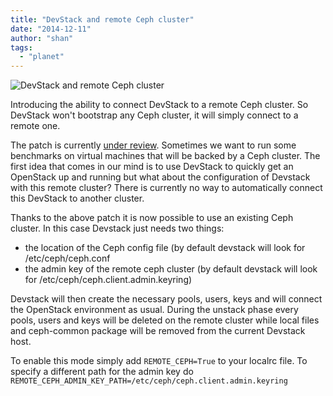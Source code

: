 ```yaml
---
title: "DevStack and remote Ceph cluster"
date: "2014-12-11"
author: "shan"
tags: 
  - "planet"
---
```


![DevStack and remote Ceph cluster](http://sebastien-han.fr/images/devstack-ceph-remote-cluster.jpg)

Introducing the ability to connect DevStack to a remote Ceph cluster. So DevStack won't bootstrap any Ceph cluster, it will simply connect to a remote one.

The patch is currently [under review](https://review.openstack.org/#/c/139125/). Sometimes we want to run some benchmarks on virtual machines that will be backed by a Ceph cluster. The first idea that comes in our mind is to use DevStack to quickly get an OpenStack up and running but what about the configuration of Devstack with this remote cluster? There is currently no way to automatically connect this DevStack to another cluster.

Thanks to the above patch it is now possible to use an existing Ceph cluster. In this case Devstack just needs two things:

- the location of the Ceph config file (by default devstack will look for /etc/ceph/ceph.conf
- the admin key of the remote ceph cluster (by default devstack will look for /etc/ceph/ceph.client.admin.keyring)

Devstack will then create the necessary pools, users, keys and will connect the OpenStack environment as usual. During the unstack phase every pools, users and keys will be deleted on the remote cluster while local files and ceph-common package will be removed from the current Devstack host.

To enable this mode simply add `REMOTE_CEPH=True` to your localrc file. To specify a different path for the admin key do `REMOTE_CEPH_ADMIN_KEY_PATH=/etc/ceph/ceph.client.admin.keyring`
